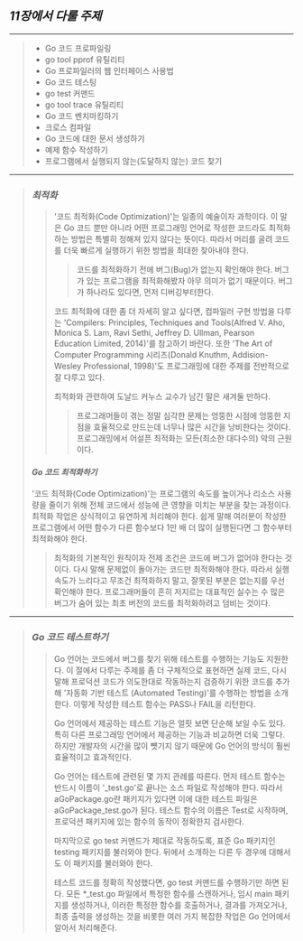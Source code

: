 ## _11장에서 다룰 주제_

---
> * Go 코드 프로파일링
> * go tool pprof 유틸리티
> * Go 프로파일러의 웹 인터페이스 사용법
> * Go 코드 테스팅
> * go test 커맨드
> * go tool trace 유틸리티
> * Go 코드 벤치마킹하기
> * 크로스 컴파일
> * Go 코드에 대한 문서 생성하기
> * 예제 함수 작성하기
> * 프로그램에서 실행되지 않는(도달하지 않는) 코드 찾기

---
> ### _최적화_
>> '코드 최적화(Code Optimization)'는 일종의 예술이자 과학이다. 이 말은 Go 코드 뿐만 아니라 어떤 프로그래밍
>> 언어로 작성한 코드라도 최적화하는 방법은 특별히 정해져 있지 않다는 뜻이다. 따라서 머리를 굴려 코드를 더욱 빠르게
>> 실행하기 위한 방법을 최대한 찾아내야 한다.
>>> 코드를 최적화하기 전에 버그(Bug)가 없는지 확인해야 한다. 버그가 있는 프로그램을 최적화해봤자 아무 의미가 
>>> 없기 때문이다. 버그가 하나라도 있다면, 먼저 디버깅부터한다.
>>
>> 코드 최적화에 대한 좀 더 자세히 알고 싶다면, 컴파일러 구현 방법을 다루는 'Compilers: Principles,
>> Techniques and Tools(Alfred V. Aho, Monica S. Lam, Ravi Sethi, Jeffrey D. Ullman,
>> Pearson Education Limited, 2014)'를 참고하기 바란다. 또한 'The Art of Computer Programming
>> 시리즈(Donald Knuthm, Addision-Wesley Professional, 1998)'도 프로그래밍에 대한 주제를 전반적으로
>> 잘 다루고 있다.
>>
>> 최적화와 관련하여 도날드 커누스 교수가 남긴 말은 새겨둘 만하다.
>>> 프로그래머들이 겪는 정말 심각한 문제는 엉뚱한 시점에 엉뚱한 지점을 효율적으로 만드는데 너무나 많은 시간을
>>> 낭비한다는 것이다. 프로그래밍에서 어설픈 최적화는 모든(최소한 대다수의) 악의 근원이다.
>>
> #### _Go 코드 최적화하기_
> '코드 최적화(Code Optimization)'는 프로그램의 속도를 높이거나 리소스 사용량을 줄이기 위해 전체 코드에서
> 성능에 큰 영향을 미치는 부분을 찾는 과정이다. 최적화 작업은 상식적이고 유연하게 처리해야 한다. 쉽게 말해
> 여러분이 작성한 프로그램에서 어떤 함수가 다른 함수보다 1만 배 더 많이 실행된다면 그 함수부터 최적화해야 한다.
>> 최적화의 기본적인 원칙이자 전제 조건은 코드에 버그가 없어야 한다는 것이다. 다시 말해 문제없이 돌아가는 코드만
>> 최적화해야 한다. 따라서 실행 속도가 느리다고 무조건 최적화하지 말고, 잘못된 부분은 없는지를 우선 확인해야 한다.
>> 프로그래머들이 흔히 저지르는 대표적인 실수는 수 많은 버그가 숨어 있는 최초 버전의 코드를 최적화하려고 덤비는 것이다.

---
> ### _Go 코드 테스트하기_
>> Go 언어는 코드에서 버그를 찾기 위해 테스트를 수행하는 기능도 지원한다. 이 절에서 다루는 주제를 좀 더 구체적으로
>> 표현하면 실제 코드, 다시 말해 프로덕션 코드가 의도한대로 작동하는지 검증하기 위한 코드를 추가해 '자동화 기반 테스트
>> (Automated Testing)'를 수행하는 방법을 소개한다. 이렇게 작성한 테스트 함수는 PASS나 FAIL을 리턴한다.
>>
>> Go 언어에서 제공하는 테스트 기능은 얼핏 보면 단순해 보일 수도 있다. 특히 다른 프로그래밍 언어에서 제공하는
>> 기능과 비교하면 더욱 그렇다. 하지만 개발자의 시간을 많이 뻇기지 않기 때문에 Go 언어의 방식이 훨씬 효율적이고
>> 효과적인다.
>>
>> Go 언어는 테스트에 관련된 몇 가지 관례를 따른다. 먼저 테스트 함수는 반드시 이름이 '_test.go'로 끝나는
>> 소스 파일로 작성해야 한다. 따라서 aGoPackage.go란 패키지가 있다면 이에 대한 테스트 파일은 
>> aGoPackage_test.go가 된다. 테스트 함수의 이름은 Test로 시작하며, 프로덕션 패키지에 있는 함수의 동작이
>> 정확한지 검사한다.
>>
>> 마지막으로 go test 커맨드가 제대로 작동하도록, 표준 Go 패키지인 testing 패키지를 불러와야 한다. 뒤에서
>> 소개하는 다른 두 경우에 대해서도 이 패키지를 불러와야 한다.
>>
>> 테스트 코드를 정확히 작성했다면, go test 커맨드를 수행하기만 하면 된다. 모든 *_test.go 파일에서 특정한
>> 함수를 스캔하거나, 임시 main 패키지를 생성하거나, 이러한 특정한 함수를 호출하거나, 결과를 가져오거나, 최종
>> 출력을 생성하는 것을 비롯한 여러 가지 복잡한 작업은 Go 언어에서 알아서 처리해준다.